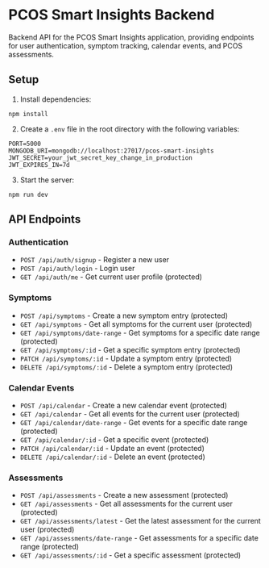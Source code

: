 # PCOS Smart Insights Backend

Backend API for the PCOS Smart Insights application, providing endpoints for user authentication, symptom tracking, calendar events, and PCOS assessments.

## Setup

1. Install dependencies:
```
npm install
```

2. Create a `.env` file in the root directory with the following variables:
```
PORT=5000
MONGODB_URI=mongodb://localhost:27017/pcos-smart-insights
JWT_SECRET=your_jwt_secret_key_change_in_production
JWT_EXPIRES_IN=7d
```

3. Start the server:
```
npm run dev
```

## API Endpoints

### Authentication

- `POST /api/auth/signup` - Register a new user
- `POST /api/auth/login` - Login user
- `GET /api/auth/me` - Get current user profile (protected)

### Symptoms

- `POST /api/symptoms` - Create a new symptom entry (protected)
- `GET /api/symptoms` - Get all symptoms for the current user (protected)
- `GET /api/symptoms/date-range` - Get symptoms for a specific date range (protected)
- `GET /api/symptoms/:id` - Get a specific symptom entry (protected)
- `PATCH /api/symptoms/:id` - Update a symptom entry (protected)
- `DELETE /api/symptoms/:id` - Delete a symptom entry (protected)

### Calendar Events

- `POST /api/calendar` - Create a new calendar event (protected)
- `GET /api/calendar` - Get all events for the current user (protected)
- `GET /api/calendar/date-range` - Get events for a specific date range (protected)
- `GET /api/calendar/:id` - Get a specific event (protected)
- `PATCH /api/calendar/:id` - Update an event (protected)
- `DELETE /api/calendar/:id` - Delete an event (protected)

### Assessments

- `POST /api/assessments` - Create a new assessment (protected)
- `GET /api/assessments` - Get all assessments for the current user (protected)
- `GET /api/assessments/latest` - Get the latest assessment for the current user (protected)
- `GET /api/assessments/date-range` - Get assessments for a specific date range (protected)
- `GET /api/assessments/:id` - Get a specific assessment (protected)
